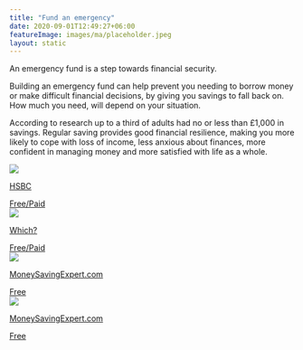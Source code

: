 ```yaml
---
title: "Fund an emergency"
date: 2020-09-01T12:49:27+06:00
featureImage: images/ma/placeholder.jpeg
layout: static
---
```


An emergency fund is a step towards financial security.

Building an emergency fund can help prevent you needing to borrow money or make difficult financial decisions, by giving you savings to fall back on. How much you need, will depend on your situation.

According to research up to a third of adults had no or less than £1,000 in savings. Regular saving provides good financial resilience, making you more likely to cope with loss of income, less anxious about finances, more confident in managing money and more satisfied with life as a whole.

<a class="ma-link" href="https://www.hsbc.co.uk/financial-fitness/emergency-fund-calculator/"><div class="ma-card"><div class="ma-icon"><img src ="/images/icon-check.png"/></div><div class="ma-name"><p>HSBC</p></div><div class="ma-paid-text"><span>Free/Paid</span></div></div></a><a class="ma-link" href="https://www.which.co.uk/money/savings-and-isas/savings-accounts/how-to-find-the-best-savings-account-aAWTh2N0jTx5"><div class="ma-card"><div class="ma-icon"><img src ="/images/icon-check.png"/></div><div class="ma-name"><p>Which?</p></div><div class="ma-paid-text"><span>Free/Paid</span></div></div></a><a class="ma-link" href="https://www.moneysavingexpert.com/savings/savings-accounts-best-interest/#easyaccess"><div class="ma-card"><div class="ma-icon"><img src ="/images/icon-check.png"/></div><div class="ma-name"><p>MoneySavingExpert.com</p></div><div class="ma-paid-text"><span>Free</span></div></div></a><a class="ma-link" href="https://www.moneysavingexpert.com/savings/best-regular-savings-accounts/"><div class="ma-card"><div class="ma-icon"><img src ="/images/icon-check.png"/></div><div class="ma-name"><p>MoneySavingExpert.com</p></div><div class="ma-paid-text"><span>Free</span></div></div></a>  

<br/><br/>






